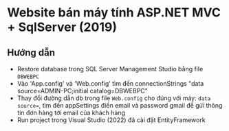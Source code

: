 # Website bán máy tính ASP.NET MVC + SqlServer (2019)
## Hướng dẫn
+ Restore database trong SQL Server Management Studio bằng file `DBWEBPC`  
+ Vào 'App.config' và 'Web.config'  tìm đến connectionStrings
"data source=ADMIN-PC;initial catalog=DBWEBPC"
+ Thay đổi đường dẫn db trong file `Web.config` cho đúng với máy: `data source=`, tìm đến appSettings điền email và password gmail để gửi thông tin đơn hàng tới email của khách hàng  
+ Run project trong Visual Studio (2022) đã cài đặt EntityFramework

